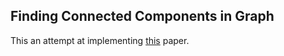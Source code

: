 ## Finding Connected Components in Graph

This an attempt at implementing [this](https://www.cse.unr.edu/~hkardes/pdfs/ccf.pdf) paper.
